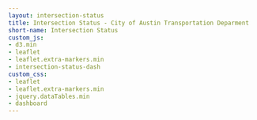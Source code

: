 ```yaml
---
layout: intersection-status
title: Intersection Status - City of Austin Transportation Deparment
short-name: Intersection Status
custom_js:
- d3.min
- leaflet
- leaflet.extra-markers.min
- intersection-status-dash
custom_css:
- leaflet
- leaflet.extra-markers.min
- jquery.dataTables.min
- dashboard
---
```



